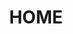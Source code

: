 ---
pid: CH338
title: HOME
location_transcription: Love Park (to start. it should be a rotating exhibit)
zipcode: '19123'
outside_phl: 
neighborhood: Northern Liberties,Loft District
age: '25'
age_range: 20-29
instagram: 
image_file_name: CH_338.jpg
proposal_transcription: |-
  Philly isn't always represented as a nice place, but for me & many others it's home. I want a monument to Philly as home that doubles as no commercial relaxation space and rain/sun shelter in Center City. Homeless people should also be welcome, as long sa they're sharing space w/ other visitors. (This fantasy space includes a budget for maintenance + a peace keeper/facilitator to keep anyone from hogging it.)
  *The space should include:*
  -pillows for lounging on/making forts; outdoor fabrics, can have fun shapes like pretzels, liberty bell; bright colors
  -A roof or partial roof (open sides)
  -space for displaying art/photos. perhaps a slideshow + projector, perhaps a communal chalk board
  -a drinking water tap
  -space for passerby to share copies of their favorite recipes + read others'
  Basically, I want a giant play kitchen that adults can also play in + pillows
  *potential collab. w/ organizations like Vetri Community Partners & their mobile teaching kitchen
topic: Education,Inclusivity,Philadelphia,Unity,Uplifting
topic_summary: 0, 0, 0, 0, 0
type: Building,Interactive,Space
keywords_other: 
credit: 
image_labels: 
twitter: yonayurwitart
facebook: yonayurwitart
permalink: "/monuments/ch338/"
layout: item-page
---